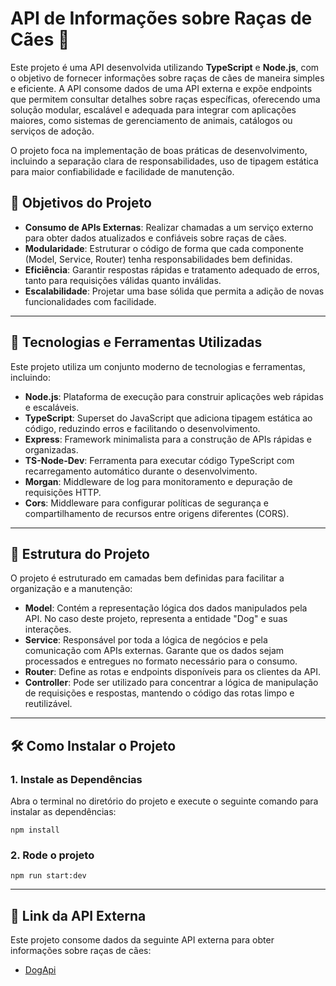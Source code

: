 # API de Informações sobre Raças de Cães 🐶

Este projeto é uma API desenvolvida utilizando **TypeScript** e **Node.js**, com o objetivo de fornecer informações sobre raças de cães de maneira simples e eficiente. A API consome dados de uma API externa e expõe endpoints que permitem consultar detalhes sobre raças específicas, oferecendo uma solução modular, escalável e adequada para integrar com aplicações maiores, como sistemas de gerenciamento de animais, catálogos ou serviços de adoção.

O projeto foca na implementação de boas práticas de desenvolvimento, incluindo a separação clara de responsabilidades, uso de tipagem estática para maior confiabilidade e facilidade de manutenção.

## 🧩 Objetivos do Projeto

- **Consumo de APIs Externas**: Realizar chamadas a um serviço externo para obter dados atualizados e confiáveis sobre raças de cães.
- **Modularidade**: Estruturar o código de forma que cada componente (Model, Service, Router) tenha responsabilidades bem definidas.
- **Eficiência**: Garantir respostas rápidas e tratamento adequado de erros, tanto para requisições válidas quanto inválidas.
- **Escalabilidade**: Projetar uma base sólida que permita a adição de novas funcionalidades com facilidade.

---

## 🚀 Tecnologias e Ferramentas Utilizadas

Este projeto utiliza um conjunto moderno de tecnologias e ferramentas, incluindo:

- **Node.js**: Plataforma de execução para construir aplicações web rápidas e escaláveis.
- **TypeScript**: Superset do JavaScript que adiciona tipagem estática ao código, reduzindo erros e facilitando o desenvolvimento.
- **Express**: Framework minimalista para a construção de APIs rápidas e organizadas.
- **TS-Node-Dev**: Ferramenta para executar código TypeScript com recarregamento automático durante o desenvolvimento.
- **Morgan**: Middleware de log para monitoramento e depuração de requisições HTTP.
- **Cors**: Middleware para configurar políticas de segurança e compartilhamento de recursos entre origens diferentes (CORS).

---

## 📂 Estrutura do Projeto

O projeto é estruturado em camadas bem definidas para facilitar a organização e a manutenção:

- **Model**: Contém a representação lógica dos dados manipulados pela API. No caso deste projeto, representa a entidade "Dog" e suas interações.
- **Service**: Responsável por toda a lógica de negócios e pela comunicação com APIs externas. Garante que os dados sejam processados e entregues no formato necessário para o consumo.
- **Router**: Define as rotas e endpoints disponíveis para os clientes da API.
- **Controller**: Pode ser utilizado para concentrar a lógica de manipulação de requisições e respostas, mantendo o código das rotas limpo e reutilizável.

---

## 🛠️ Como Instalar o Projeto
### 1. Instale as Dependências

Abra o terminal no diretório do projeto e execute o seguinte comando para instalar as dependências:

```
npm install
```

### 2. Rode o projeto

```
npm run start:dev
```

---

## 🔗 Link da API Externa

Este projeto consome dados da seguinte API externa para obter informações sobre raças de cães:

-  [DogApi](https://dogapi.dog/api/v2/breeds)
